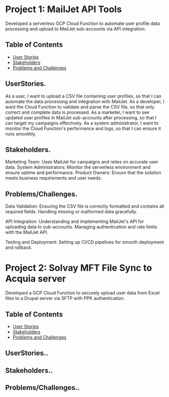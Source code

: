 # Project 1: MailJet API Tools 
Developed a serverless GCP Cloud Function to automate user profile data processing and upload to MailJet sub-accounts via API integration.
## Table of Contents
- [User Stories](#UserStories.)
- [Stakeholders](#Stakeholders.)
- [Problems and Challenges](#Problems/Challenges.)
## UserStories.
As a user, I want to upload a CSV file containing user profiles, so that I can automate the data processing and integration with MailJet.
As a developer, I want the Cloud Function to validate and parse the CSV file, so that only correct and complete data is processed.
As a marketer, I want to see updated user profiles in MailJet sub-accounts after processing, so that I can target my campaigns effectively.
As a system administrator, I want to monitor the Cloud Function's performance and logs, so that I can ensure it runs smoothly.
## Stakeholders.
Marketing Team: Uses MailJet for campaigns and relies on accurate user data.
System Administrators: Monitor the serverless environment and ensure uptime and performance.
Product Owners: Ensure that the solution meets business requirements and user needs.
## Problems/Challenges.
Data Validation:
Ensuring the CSV file is correctly formatted and contains all required fields.
Handling missing or malformed data gracefully.

API Integration:
Understanding and implementing MailJet's API for uploading data to sub-accounts.
Managing authentication and rate limits with the MailJet API.

Testing and Deployment:
Setting up CI/CD pipelines for smooth deployment and rollback.

# Project 2: Solvay MFT File Sync to Acquia server
Developed a GCP Cloud Function to securely upload user data from Excel files to a Drupal server via SFTP with PPK authentication. 

## Table of Contents
- [User Stories](#UserStories..)
- [Stakeholders](#Stakeholders..)
- [Problems and Challenges](#Problems/Challenges..)
## UserStories..
## Stakeholders..
## Problems/Challenges..

